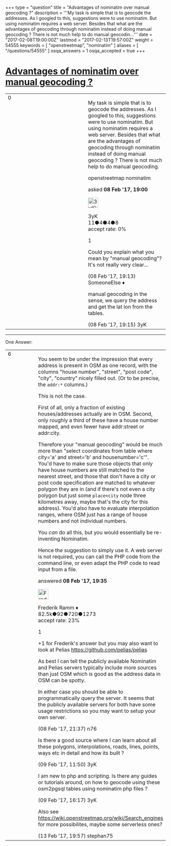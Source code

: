 +++
type = "question"
title = "Advantages of nominatim over manual geocoding ?"
description = '''My task is simple that is to geocode the addresses. As I googled to this, suggestions were to use nominatim. But using nominatim requires a web server. Besides that what are the advantages of geocoding through nominatim instead of doing manual geocoding ? There is not much help to do manual geocodin...'''
date = "2017-02-08T19:00:00Z"
lastmod = "2017-02-13T19:57:00Z"
weight = 54555
keywords = [ "openstreetmap", "nominatim" ]
aliases = [ "/questions/54555" ]
osqa_answers = 1
osqa_accepted = true
+++

<div class="headNormal">

# [Advantages of nominatim over manual geocoding ?](/questions/54555/advantages-of-nominatim-over-manual-geocoding)

</div>

<div id="main-body">

<div id="askform">

<table id="question-table" style="width:100%;">
<colgroup>
<col style="width: 50%" />
<col style="width: 50%" />
</colgroup>
<tbody>
<tr>
<td style="width: 30px; vertical-align: top"><div class="vote-buttons">
<span id="post-54555-upvote" class="ajax-command post-vote up" rel="nofollow" title="I like this post (click again to cancel)"> </span>
<div id="post-54555-score" class="post-score" title="current number of votes">
0
</div>
<span id="post-54555-downvote" class="ajax-command post-vote down" rel="nofollow" title="I dont like this post (click again to cancel)"> </span> <span id="favorite-mark" class="ajax-command favorite-mark" rel="nofollow" title="mark/unmark this question as favorite (click again to cancel)"> </span>
<div id="favorite-count" class="favorite-count">
&#10;</div>
</div></td>
<td><div id="item-right">
<div class="question-body">
<p>My task is simple that is to geocode the addresses. As I googled to this, suggestions were to use nominatim. But using nominatim requires a web server. Besides that what are the advantages of geocoding through nominatim instead of doing manual geocoding ? There is not much help to do manual geocoding.</p>
</div>
<div id="question-tags" class="tags-container tags">
<span class="post-tag tag-link-openstreetmap" rel="tag" title="see questions tagged &#39;openstreetmap&#39;">openstreetmap</span> <span class="post-tag tag-link-nominatim" rel="tag" title="see questions tagged &#39;nominatim&#39;">nominatim</span>
</div>
<div id="question-controls" class="post-controls">
&#10;</div>
<div class="post-update-info-container">
<div class="post-update-info post-update-info-user">
<p>asked <strong>08 Feb '17, 19:00</strong></p>
<img src="https://secure.gravatar.com/avatar/2a95229b87eba17c63a633a8fe609aa2?s=32&amp;d=identicon&amp;r=g" class="gravatar" width="32" height="32" alt="3yK&#39;s gravatar image" />
<p><span>3yK</span><br />
<span class="score" title="11 reputation points">11</span><span title="4 badges"><span class="badge1">●</span><span class="badgecount">4</span></span><span title="4 badges"><span class="silver">●</span><span class="badgecount">4</span></span><span title="8 badges"><span class="bronze">●</span><span class="badgecount">8</span></span><br />
<span class="accept_rate" title="Rate of the user&#39;s accepted answers">accept rate:</span> <span title="3yK has no accepted answers">0%</span></p>
</div>
</div>
<div id="comments-container-54555" class="comments-container">
<span id="54556"></span>
<div id="comment-54556" class="comment">
<div id="post-54556-score" class="comment-score">
1
</div>
<div class="comment-text">
<p>Could you explain what you mean by "manual geocoding"? It's not really very clear...</p>
</div>
<div id="comment-54556-info" class="comment-info">
<span class="comment-age">(08 Feb '17, 19:13)</span> <span class="comment-user userinfo">SomeoneElse ♦</span>
</div>
</div>
<span id="54557"></span>
<div id="comment-54557" class="comment">
<div id="post-54557-score" class="comment-score">
&#10;</div>
<div class="comment-text">
<p>manual geocoding in the sense, we query the address and get the lat lon from the tables.</p>
</div>
<div id="comment-54557-info" class="comment-info">
<span class="comment-age">(08 Feb '17, 19:15)</span> <span class="comment-user userinfo">3yK</span>
</div>
</div>
</div>
<div id="comment-tools-54555" class="comment-tools">
&#10;</div>
<div class="clear">
&#10;</div>
<div id="comment-54555-form-container" class="comment-form-container">
&#10;</div>
<div class="clear">
&#10;</div>
</div></td>
</tr>
</tbody>
</table>

------------------------------------------------------------------------

<div class="tabBar">

<span id="sort-top"></span>

<div class="headQuestions">

One Answer:

</div>

</div>

<span id="54558"></span>

<div id="answer-container-54558" class="answer accepted-answer">

<table style="width:100%;">
<colgroup>
<col style="width: 50%" />
<col style="width: 50%" />
</colgroup>
<tbody>
<tr>
<td style="width: 30px; vertical-align: top"><div class="vote-buttons">
<span id="post-54558-upvote" class="ajax-command post-vote up" rel="nofollow" title="I like this post (click again to cancel)"> </span>
<div id="post-54558-score" class="post-score" title="current number of votes">
6
</div>
<span id="post-54558-downvote" class="ajax-command post-vote down" rel="nofollow" title="I dont like this post (click again to cancel)"> </span> <span class="accept-answer on" rel="nofollow" title="3yK has selected this answer as the correct answer"> </span>
</div></td>
<td><div class="item-right">
<div class="answer-body">
<p>You seem to be under the impression that every address is present in OSM as one record, with the columns "house number", "street", "post code", "city", "country" nicely filled out. (Or to be precise, the <code>addr:*</code> columns.)</p>
<p>This is not the case.</p>
<p>First of all, only a fraction of existing houses/addresses actually are in OSM. Second, only roughly a third of these have a house number mapped, and even fewer have addr:street or addr:city.</p>
<p>Therefore your "manual geocoding" would be much more than "select coordinates from table where city='a' and street='b' and housenumber='c'". You'd have to make sure those objects that only have house numbers are still matched to the nearest street, and those that don't have a city or post code specification are matched to whatever polygon they are in (and if there's not even a city polygon but just some <code>place=city</code> node three kilometres away, maybe that's the city for this address). You'd also have to evaluate interpolation ranges, where OSM just has a range of house numbers and not individual numbers.</p>
<p>You <em>can</em> do all this, but you would essentially be re-inventing Nominatim.</p>
<p>Hence the suggestion to simply use it. A web server is not required, you can call the PHP code from the command line, or even adapt the PHP code to read input from a file.</p>
</div>
<div class="answer-controls post-controls">
&#10;</div>
<div class="post-update-info-container">
<div class="post-update-info post-update-info-user">
<p>answered <strong>08 Feb '17, 19:35</strong></p>
<img src="https://secure.gravatar.com/avatar/a2b38d937e70ab39d895d17da0dd1ba4?s=32&amp;d=identicon&amp;r=g" class="gravatar" width="32" height="32" alt="Frederik%20Ramm&#39;s gravatar image" />
<p><span>Frederik Ramm ♦</span><br />
<span class="score" title="82494 reputation points"><span>82.5k</span></span><span title="92 badges"><span class="badge1">●</span><span class="badgecount">92</span></span><span title="720 badges"><span class="silver">●</span><span class="badgecount">720</span></span><span title="1273 badges"><span class="bronze">●</span><span class="badgecount">1273</span></span><br />
<span class="accept_rate" title="Rate of the user&#39;s accepted answers">accept rate:</span> <span title="Frederik Ramm has 417 accepted answers">23%</span></p>
</div>
</div>
<div id="comments-container-54558" class="comments-container">
<span id="54559"></span>
<div id="comment-54559" class="comment">
<div id="post-54559-score" class="comment-score">
1
</div>
<div class="comment-text">
<p>+1 for Frederik's answer but you may also want to look at Pelias <a href="https://github.com/pelias/pelias">https://github.com/pelias/pelias</a></p>
<p>As best I can tell the publicly available Nominatim and Pelias servers typically include more sources than just OSM which is good as the address data in OSM can be spotty.</p>
<p>In either case you should be able to programmatically query the server. It seems that the publicly available servers for both have some usage restrictions so you may want to setup your own server.</p>
</div>
<div id="comment-54559-info" class="comment-info">
<span class="comment-age">(08 Feb '17, 21:37)</span> <span class="comment-user userinfo">n76</span>
</div>
</div>
<span id="54566"></span>
<div id="comment-54566" class="comment">
<div id="post-54566-score" class="comment-score">
&#10;</div>
<div class="comment-text">
<p>Is there a good source where I can learn about all these polygons, interpolations, roads, lines, points, ways etc in detail and how its built ?</p>
</div>
<div id="comment-54566-info" class="comment-info">
<span class="comment-age">(09 Feb '17, 11:50)</span> <span class="comment-user userinfo">3yK</span>
</div>
</div>
<span id="54571"></span>
<div id="comment-54571" class="comment">
<div id="post-54571-score" class="comment-score">
&#10;</div>
<div class="comment-text">
<p>I am new to php and scripting. Is there any guides or tutorials around, on how to geocode using these osm2pgsql tables using nominatim php files ?</p>
</div>
<div id="comment-54571-info" class="comment-info">
<span class="comment-age">(09 Feb '17, 16:17)</span> <span class="comment-user userinfo">3yK</span>
</div>
</div>
<span id="54622"></span>
<div id="comment-54622" class="comment">
<div id="post-54622-score" class="comment-score">
&#10;</div>
<div class="comment-text">
<p>Also see <a href="https://wiki.openstreetmap.org/wiki/Search_engines">https://wiki.openstreetmap.org/wiki/Search_engines</a> for more possibilites, maybe some serverless ones?</p>
</div>
<div id="comment-54622-info" class="comment-info">
<span class="comment-age">(13 Feb '17, 19:57)</span> <span class="comment-user userinfo">stephan75</span>
</div>
</div>
</div>
<div id="comment-tools-54558" class="comment-tools">
&#10;</div>
<div class="clear">
&#10;</div>
<div id="comment-54558-form-container" class="comment-form-container">
&#10;</div>
<div class="clear">
&#10;</div>
</div></td>
</tr>
</tbody>
</table>

</div>

<div class="paginator-container-left">

</div>

</div>

</div>

